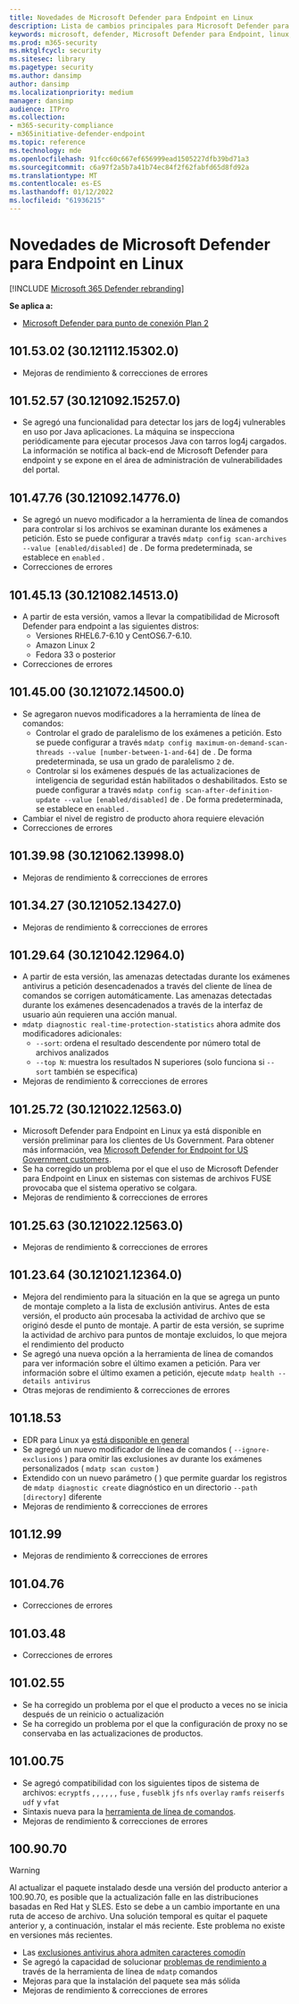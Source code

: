 ```yaml
---
title: Novedades de Microsoft Defender para Endpoint en Linux
description: Lista de cambios principales para Microsoft Defender para Endpoint en Linux.
keywords: microsoft, defender, Microsoft Defender para Endpoint, linux, whatsnew, release
ms.prod: m365-security
ms.mktglfcycl: security
ms.sitesec: library
ms.pagetype: security
ms.author: dansimp
author: dansimp
ms.localizationpriority: medium
manager: dansimp
audience: ITPro
ms.collection:
- m365-security-compliance
- m365initiative-defender-endpoint
ms.topic: reference
ms.technology: mde
ms.openlocfilehash: 91fcc60c667ef656999ead1505227dfb39bd71a3
ms.sourcegitcommit: c6a97f2a5b7a41b74ec84f2f62fabfd65d8fd92a
ms.translationtype: MT
ms.contentlocale: es-ES
ms.lasthandoff: 01/12/2022
ms.locfileid: "61936215"
---
```

# <a name="whats-new-in-microsoft-defender-for-endpoint-on-linux"></a>Novedades de Microsoft Defender para Endpoint en Linux

[!INCLUDE [Microsoft 365 Defender rebranding](../../includes/microsoft-defender.md)]

**Se aplica a:**
- [Microsoft Defender para punto de conexión Plan 2](https://go.microsoft.com/fwlink/p/?linkid=2154037)

## <a name="1015302-30121112153020"></a>101.53.02 (30.121112.15302.0)

- Mejoras de rendimiento & correcciones de errores

## <a name="1015257-30121092152570"></a>101.52.57 (30.121092.15257.0)

- Se agregó una funcionalidad para detectar los jars de log4j vulnerables en uso por Java aplicaciones. La máquina se inspecciona periódicamente para ejecutar procesos Java con tarros log4j cargados. La información se notifica al back-end de Microsoft Defender para endpoint y se expone en el área de administración de vulnerabilidades del portal.

## <a name="1014776-30121092147760"></a>101.47.76 (30.121092.14776.0)

- Se agregó un nuevo modificador a la herramienta de línea de comandos para controlar si los archivos se examinan durante los exámenes a petición. Esto se puede configurar a través `mdatp config scan-archives --value [enabled/disabled]` de . De forma predeterminada, se establece en `enabled` .
- Correcciones de errores

## <a name="1014513-30121082145130"></a>101.45.13 (30.121082.14513.0)

- A partir de esta versión, vamos a llevar la compatibilidad de Microsoft Defender para endpoint a las siguientes distros: 
  - Versiones RHEL6.7-6.10 y CentOS6.7-6.10.
  - Amazon Linux 2
  - Fedora 33 o posterior
- Correcciones de errores


## <a name="1014500-30121072145000"></a>101.45.00 (30.121072.14500.0)

- Se agregaron nuevos modificadores a la herramienta de línea de comandos:
  - Controlar el grado de paralelismo de los exámenes a petición. Esto se puede configurar a través `mdatp config maximum-on-demand-scan-threads --value [number-between-1-and-64]` de . De forma predeterminada, se usa un grado de paralelismo `2` de.
  - Controlar si los exámenes después de las actualizaciones de inteligencia de seguridad están habilitados o deshabilitados. Esto se puede configurar a través `mdatp config scan-after-definition-update --value [enabled/disabled]` de . De forma predeterminada, se establece en `enabled` .
- Cambiar el nivel de registro de producto ahora requiere elevación
- Correcciones de errores

## <a name="1013998-30121062139980"></a>101.39.98 (30.121062.13998.0)

- Mejoras de rendimiento & correcciones de errores

## <a name="1013427-30121052134270"></a>101.34.27 (30.121052.13427.0)

- Mejoras de rendimiento & correcciones de errores

## <a name="1012964-30121042129640"></a>101.29.64 (30.121042.12964.0)

- A partir de esta versión, las amenazas detectadas durante los exámenes antivirus a petición desencadenados a través del cliente de línea de comandos se corrigen automáticamente. Las amenazas detectadas durante los exámenes desencadenados a través de la interfaz de usuario aún requieren una acción manual.
- `mdatp diagnostic real-time-protection-statistics` ahora admite dos modificadores adicionales:
  - `--sort`: ordena el resultado descendente por número total de archivos analizados
  - `--top N`: muestra los resultados N superiores (solo funciona si `--sort` también se especifica)
- Mejoras de rendimiento & correcciones de errores

## <a name="1012572-30121022125630"></a>101.25.72 (30.121022.12563.0)

- Microsoft Defender para Endpoint en Linux ya está disponible en versión preliminar para los clientes de Us Government. Para obtener más información, vea [Microsoft Defender for Endpoint for US Government customers](gov.md).
- Se ha corregido un problema por el que el uso de Microsoft Defender para Endpoint en Linux en sistemas con sistemas de archivos FUSE provocaba que el sistema operativo se colgara.
- Mejoras de rendimiento & correcciones de errores

## <a name="1012563-30121022125630"></a>101.25.63 (30.121022.12563.0)

- Mejoras de rendimiento & correcciones de errores

## <a name="1012364-30121021123640"></a>101.23.64 (30.121021.12364.0)

- Mejora del rendimiento para la situación en la que se agrega un punto de montaje completo a la lista de exclusión antivirus. Antes de esta versión, el producto aún procesaba la actividad de archivo que se originó desde el punto de montaje. A partir de esta versión, se suprime la actividad de archivo para puntos de montaje excluidos, lo que mejora el rendimiento del producto
- Se agregó una nueva opción a la herramienta de línea de comandos para ver información sobre el último examen a petición. Para ver información sobre el último examen a petición, ejecute `mdatp health --details antivirus`
- Otras mejoras de rendimiento & correcciones de errores

## <a name="1011853"></a>101.18.53

- EDR para Linux ya [está disponible en general](https://techcommunity.microsoft.com/t5/microsoft-defender-for-endpoint/edr-for-linux-is-now-is-generally-available/ba-p/2048539)
- Se agregó un nuevo modificador de línea de comandos ( `--ignore-exclusions` ) para omitir las exclusiones av durante los exámenes personalizados ( `mdatp scan custom` )
- Extendido con un nuevo parámetro ( ) que permite guardar los registros de `mdatp diagnostic create` diagnóstico en un directorio `--path [directory]` diferente
- Mejoras de rendimiento & correcciones de errores

## <a name="1011299"></a>101.12.99

- Mejoras de rendimiento & correcciones de errores

## <a name="1010476"></a>101.04.76

- Correcciones de errores

## <a name="1010348"></a>101.03.48

- Correcciones de errores

## <a name="1010255"></a>101.02.55

- Se ha corregido un problema por el que el producto a veces no se inicia después de un reinicio o actualización
- Se ha corregido un problema por el que la configuración de proxy no se conservaba en las actualizaciones de productos.

## <a name="1010075"></a>101.00.75

- Se agregó compatibilidad con los siguientes tipos de sistema de archivos: `ecryptfs` , , , , , , `fuse` , `fuseblk` `jfs` `nfs` `overlay` `ramfs` `reiserfs` `udf` y `vfat`
- Sintaxis nueva para la [herramienta de línea de comandos](linux-resources.md#configure-from-the-command-line).
- Mejoras de rendimiento & correcciones de errores

## <a name="1009070"></a>100.90.70

> [!WARNING]
> Al actualizar el paquete instalado desde una versión del producto anterior a 100.90.70, es posible que la actualización falle en las distribuciones basadas en Red Hat y SLES. Esto se debe a un cambio importante en una ruta de acceso de archivo. Una solución temporal es quitar el paquete anterior y, a continuación, instalar el más reciente. Este problema no existe en versiones más recientes.

- Las [exclusiones antivirus ahora admiten caracteres comodín](linux-exclusions.md#supported-exclusion-types)
- Se agregó la capacidad de solucionar [problemas de rendimiento a](linux-support-perf.md) través de la herramienta de línea de `mdatp` comandos
- Mejoras para que la instalación del paquete sea más sólida
- Mejoras de rendimiento & correcciones de errores
